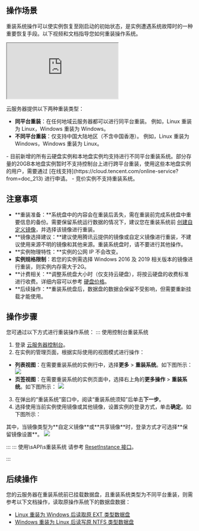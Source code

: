 ## 操作场景

重装系统操作可以使实例恢复至刚启动的初始状态，是实例遭遇系统故障时的一种重要恢复手段。以下视频和文档指导您如何重装操作系统。

<div class="doc-video-mod"><iframe src="https://cloud.tencent.com/edu/learning/quick-play/2445-39752?source=gw.doc.media&withPoster=1&notip=1"></iframe></div>

云服务器提供以下两种重装类型：
 - **同平台重装**：在任何地域云服务器都可以进行同平台重装。
 例如，Linux 重装为 Linux，Windows 重装为 Windows。 
 - **不同平台重装**：仅支持中国大陆地区（不含中国香港）。
 例如，Linux 重装为 Windows，Windows 重装为 Linux。
<dx-alert infotype="explain" title="">
- 目前新增的所有云硬盘实例和本地盘实例均支持进行不同平台重装系统。部分存量的20GB本地盘实例暂时不支持控制台上进行跨平台重装，使用这些本地盘实例的用户，需要通过 [在线支持](https://cloud.tencent.com/online-service?from=doc_213) 进行申请。
- 竞价实例不支持重装系统。
</dx-alert>



## 注意事项
 - **重装准备：**系统盘中的内容会在重装后丢失，需在重装前完成系统盘中重要信息的备份。需要保留系统运行数据的情况下，建议您在重装系统前 [创建自定义镜像](/doc/product/213/4942)，并选择该镜像进行重装。
 - **镜像选择建议：**建议使用腾讯云提供的镜像或自定义镜像进行重装，不建议使用来源不明的镜像和其他来源。重装系统盘时，请不要进行其他操作。
 - **实例物理特性：**实例的公网 IP 不会改变。
 - **实例规格限制**：若您的实例需选择 Windows 2016 及 2019 相关版本的镜像进行重装，则实例内存需大于2G。
 - **计费相关：**调整系统盘大小时（仅支持云硬盘），将按云硬盘的收费标准进行收费。详细内容可以参考 [硬盘价格](/doc/product/213/%E7%A1%AC%E7%9B%98%E4%BB%B7%E6%A0%BC)。
 - **后续操作：**重装系统盘后，数据盘的数据会保留不受影响，但需要重新挂载才能使用。


## 操作步骤
您可通过以下方式进行重装操作系统：
<dx-tabs>
::: 使用控制台重装系统[](id:useConsole)
1. 登录 [云服务器控制台](https://console.cloud.tencent.com/cvm/)。
2. 在实例的管理页面，根据实际使用的视图模式进行操作：
  - **列表视图**：在需要重装系统的实例行中，选择**更多** > **重装系统**。如下图所示：
![](https://main.qcloudimg.com/raw/c5b241a8c1149b923d6f33497a2b511c.png)
  - **页签视图**：在需要重装系统的实例页面中，选择右上角的**更多操作** > **重装系统**。如下图所示：
![](https://qcloudimg.tencent-cloud.cn/raw/dfcbb413bffcb87a94b0dacd8a01419f.png)
3. 在弹出的“重装系统”窗口中，阅读“重装系统须知”后单击**下一步**。
4. 选择使用当前实例使用镜像或其他镜像，设置实例的登录方式，单击**确定**。如下图所示：
<dx-alert infotype="explain" title="">
其中，当镜像类型为**自定义镜像**或**共享镜像**时，登录方式才可选择**保留镜像设置**。
</dx-alert>
<img src="https://main.qcloudimg.com/raw/f051696c60241430036be1c12039b879.png"/>

:::
::: 使用\sAPI\s重装系统[](id:useAPI)
请参考 [ResetInstance 接口](https://cloud.tencent.com/document/product/213/15724)。

:::
</dx-tabs>

## 后续操作
您的云服务器在重装系统前已挂载数据盘，且重装系统类型为不同平台重装，则需参考以下文档操作，读取原操作系统下的数据盘数据：
- [Linux 重装为 Windows 后读取原 EXT 类型数据盘](https://cloud.tencent.com/document/product/213/3856)
- [Windows 重装为 Linux 后读写原 NTFS 类型数据盘](https://cloud.tencent.com/document/product/213/3857)
